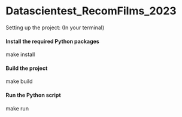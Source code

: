 # Datascientest_RecomFilms_2023

Setting up the project:
(In your terminal)

#### Install the required Python packages
make install 
#### Build the project
make build 
#### Run the Python script
make run 